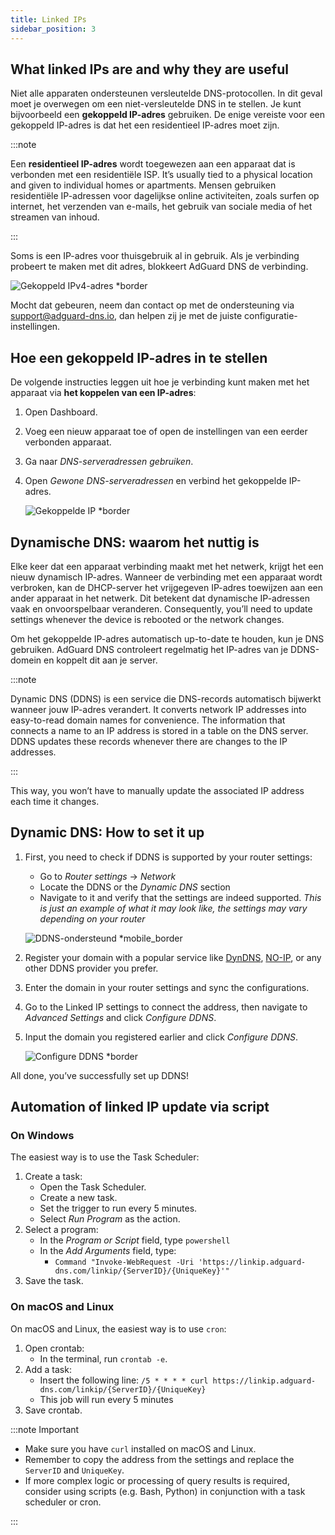 ```yaml
---
title: Linked IPs
sidebar_position: 3
---
```


## What linked IPs are and why they are useful

Niet alle apparaten ondersteunen versleutelde DNS-protocollen. In dit geval moet je overwegen om een niet-versleutelde DNS in te stellen. Je kunt bijvoorbeeld een **gekoppeld IP-adres** gebruiken. De enige vereiste voor een gekoppeld IP-adres is dat het een residentieel IP-adres moet zijn.

:::note

Een **residentieel IP-adres** wordt toegewezen aan een apparaat dat is verbonden met een residentiële ISP. It’s usually tied to a physical location and given to individual homes or apartments. Mensen gebruiken residentiële IP-adressen voor dagelijkse online activiteiten, zoals surfen op internet, het verzenden van e-mails, het gebruik van sociale media of het streamen van inhoud.

:::

Soms is een IP-adres voor thuisgebruik al in gebruik. Als je verbinding probeert te maken met dit adres, blokkeert AdGuard DNS de verbinding.

![Gekoppeld IPv4-adres \*border](https://cdn.adtidy.org/content/kb/dns/private/new_dns/connect/linked.png)

Mocht dat gebeuren, neem dan contact op met de ondersteuning via [support@adguard-dns.io](mailto:support@adguard-dns.io), dan helpen zij je met de juiste configuratie-instellingen.

## Hoe een gekoppeld IP-adres in te stellen

De volgende instructies leggen uit hoe je verbinding kunt maken met het apparaat via **het koppelen van een IP-adres**:

1. Open Dashboard.
2. Voeg een nieuw apparaat toe of open de instellingen van een eerder verbonden apparaat.
3. Ga naar _DNS-serveradressen gebruiken_.
4. Open _Gewone DNS-serveradressen_ en verbind het gekoppelde IP-adres.

   ![Gekoppelde IP \*border](https://cdn.adtidy.org/content/kb/dns/private/new_dns/connect/linked_step4.png)

## Dynamische DNS: waarom het nuttig is

Elke keer dat een apparaat verbinding maakt met het netwerk, krijgt het een nieuw dynamisch IP-adres. Wanneer de verbinding met een apparaat wordt verbroken, kan de DHCP-server het vrijgegeven IP-adres toewijzen aan een ander apparaat in het netwerk. Dit betekent dat dynamische IP-adressen vaak en onvoorspelbaar veranderen. Consequently, you’ll need to update settings whenever the device is rebooted or the network changes.

Om het gekoppelde IP-adres automatisch up-to-date te houden, kun je DNS gebruiken. AdGuard DNS controleert regelmatig het IP-adres van je DDNS-domein en koppelt dit aan je server.

:::note

Dynamic DNS (DDNS) is een service die DNS-records automatisch bijwerkt wanneer jouw IP-adres verandert. It converts network IP addresses into easy-to-read domain names for convenience. The information that connects a name to an IP address is stored in a table on the DNS server. DDNS updates these records whenever there are changes to the IP addresses.

:::

This way, you won’t have to manually update the associated IP address each time it changes.

## Dynamic DNS: How to set it up

1. First, you need to check if DDNS is supported by your router settings:

    - Go to _Router settings_ → _Network_
    - Locate the DDNS or the _Dynamic DNS_ section
    - Navigate to it and verify that the settings are indeed supported. _This is just an example of what it may look like, the settings may vary depending on your router_

   ![DDNS-ondersteund \*mobile_border](https://cdn.adtidy.org/content/kb/dns/private/new_dns/connect/dynamic_dns.png)

2. Register your domain with a popular service like [DynDNS](https://dyn.com/remote-access/), [NO-IP](https://www.noip.com/), or any other DDNS provider you prefer.

3. Enter the domain in your router settings and sync the configurations.

4. Go to the Linked IP settings to connect the address, then navigate to _Advanced Settings_ and click _Configure DDNS_.

5. Input the domain you registered earlier and click _Configure DDNS_.

   ![Configure DDNS \*border](https://cdn.adtidy.org/content/kb/dns/private/new_dns/connect/dns_supported.png)

All done, you’ve successfully set up DDNS!

## Automation of linked IP update via script

### On Windows

The easiest way is to use the Task Scheduler:

1. Create a task:
    - Open the Task Scheduler.
    - Create a new task.
    - Set the trigger to run every 5 minutes.
    - Select _Run Program_ as the action.
2. Select a program:
    - In the _Program or Script_ field, type `powershell`
    - In the _Add Arguments_ field, type:
        - `Command "Invoke-WebRequest -Uri 'https://linkip.adguard-dns.com/linkip/{ServerID}/{UniqueKey}'"`
3. Save the task.

### On macOS and Linux

On macOS and Linux, the easiest way is to use `cron`:

1. Open crontab:
    - In the terminal, run `crontab -e`.
2. Add a task:
    - Insert the following line:
       `/5 * * * * curl https://linkip.adguard-dns.com/linkip/{ServerID}/{UniqueKey}`
    - This job will run every 5 minutes
3. Save crontab.

:::note Important

 - Make sure you have `curl` installed on macOS and Linux.
 - Remember to copy the address from the settings and replace the `ServerID` and `UniqueKey`.
 - If more complex logic or processing of query results is required, consider using scripts (e.g. Bash, Python) in conjunction with a task scheduler or cron.

:::
